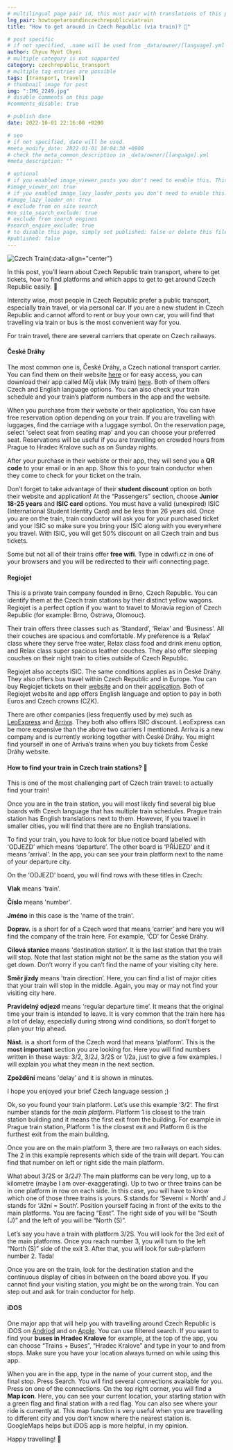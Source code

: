 ```yaml
---
# multilingual page pair id, this must pair with translations of this page. (This name must be unique)
lng_pair: howtogetaroundinczechrepublicviatrain
title: "How to get around in Czech Republic (via train)? 🚂"

# post specific
# if not specified, .name will be used from _data/owner/[language].yml
author: Chyuu Myet Chyei
# multiple category is not supported
category: czechrepublic_transport
# multiple tag entries are possible
tags: [transport, travel]
# thumbnail image for post
img: ":IMG_2249.jpg"
# disable comments on this page
#comments_disable: true

# publish date
date: 2022-10-01 22:16:00 +0200

# seo
# if not specified, date will be used.
#meta_modify_date: 2022-01-01 10:04:30 +0900
# check the meta_common_description in _data/owner/[language].yml
#meta_description: ""

# optional
# if you enabled image_viewer_posts you don't need to enable this. This is only if image_viewer_posts = false
#image_viewer_on: true
# if you enabled image_lazy_loader_posts you don't need to enable this. This is only if image_lazy_loader_posts = false
#image_lazy_loader_on: true
# exclude from on site search
#on_site_search_exclude: true
# exclude from search engines
#search_engine_exclude: true
# to disable this page, simply set published: false or delete this file
#published: false
---
```

<!-- outline-start -->

![Czech Train](:IMG_2249.jpg){:data-align="center"}

In this post, you’ll learn about Czech Republic train transport, where to get tickets, how to find platforms and which apps to get to get around Czech Republic easily. 🚞

Intercity wise, most people in Czech Republic prefer a public transport, especially train travel, or via personal car. If you are a new student in Czech Republic and cannot afford to rent or buy your own car, you will find that travelling via train or bus is the most convenient way for you. 

For train travel, there are several carriers that operate on Czech railways. 

#### České Dráhy

The most common one is, České Dráhy, a Czech national transport carrier. You can find them on their website [here](https://www.cd.cz/en/default.htm) or for easy access, you can download their app called Můj vlak (My train) [here](https://www.cd.cz/typy-jizdenek/jak-koupit-jizdenku/-26327/). Both of them offers Czech and English language options. You can also check your train schedule and your train’s platform numbers in the app and the website. 

When you purchase from their website or their application, You can have free reservation option depending on your train. If you are travelling with luggages, find the carriage with a luggage symbol. On the reservation page, select 'select seat from seating map' and you can choose your preferred seat. Reservations will be useful if you are travelling on crowded hours from Prague to Hradec Kralove such as on Sunday nights.

After your purchase in their webiste or their app, they will send you a **QR code** to your email or in an app. Show this to your train conductor when they come to check for your ticket on the train.

Don’t forget to take advantage of their **student discount** option on both their website and application! At the “Passengers” section, choose **Junior 18-25 years** and **ISIC card** options. You must have a valid (unexpired) ISIC (International Student Identity Card) and be less than 26 years old. Once you are on the train, train conductor will ask you for your purchased ticket and your ISIC so make sure you bring your ISIC along with you everywhere you travel. With ISIC, you will get 50% discount on all Czech train and bus tickets.

Some but not all of their trains offer **free wifi**. Type in cdwifi.cz in one of your browsers and you will be redirected to their wifi connecting page.

#### Regiojet 

This is a private train company founded in Brno, Czech Republic. You can identify them at the Czech train stations by their distinct yellow wagons. Regiojet is a perfect option if you want to travel to Moravia region of Czech Republic (for example: Brno, Ostrava, Olomouc). 

Their train offers three classes such as ‘Standard’, ‘Relax’ and ‘Business’. All their couches are spacious and comfortable. My preference is a ‘Relax’ class where they serve free water, Relax class food and drink menu option, and Relax class super spacious leather couches. They also offer sleeping couches on their night train to cities outside of Czech Republic. 

Regiojet also accepts ISIC. The same conditions applies as in České Dráhy. They also offers bus travel within Czech Republic and in Europe. You can buy Regiojet tickets on their [website](https://regiojet.com) and on their [application](https://regiojet.com/services/app). Both of Regiojet website and app offers English language and option to pay in both Euros and Czech crowns (CZK).

There are other companies (less frequently used by me) such as [LeoExpress](https://www.leoexpress.com/en) and [Arriva](https://www.arriva.cz).  They both also offers ISIC discount. LeoExpress can be more expensive than the above two carriers I mentioned. Arriva is a new company and is currently working together with České Dráhy. You might find yourself in one of Arriva’s trains when you buy tickets from České Dráhy website.

#### How to find your train in Czech train stations? 🚉

This is one of the most challenging part of Czech train travel: to actually find your train! 

Once you are in the train station, you will most likely find several big blue boards with Czech language that has multiple train schedules. Prague train station has English translations next to them. However, if you travel in smaller cities, you will find that there are no English translations.

To find your train, you  have to look for blue notice board labelled with ‘ODJEZD’ which means ‘departure’. The other board is ‘PŘÍJEZD’ and it means ‘arrival’. In the app, you can see your train platform next to the name of your departure city.

On the ‘ODJEZD’ board, you will find rows with these titles in Czech:

**Vlak** means 'train'.

**Číslo** means 'number'. 

**Jméno** in this case is the 'name of the train'. 

**Doprav.** is a short for of a Czech word that means ‘carrier’ and here you will find the company of the train here. For example, ‘ČD’ for České Dráhy.

**Cilová stanice** means 'destination station’. It is the last station that the train will stop. Note that last station might not be the same as the station you will get down. Don’t worry if you can’t find the name of your visiting city here.

**Směr jízdy** means 'train direction’. Here, you can find a list of major cities that your train will stop in the middle. Again, you may or may not find your visiting city here. 

**Pravidelný odjezd** means 'regular departure time’. It means that the original time your train is intended to leave. It is very common that the train here has a lot of delay, especially during strong wind conditions, so don’t forget to plan your trip ahead.

**Nást.** is a short form of the Czech word that means ‘platform’.  This is the **most important** section you are looking for. Here you will find numbers written in these ways: 3/2, 3/2J, 3/2S or 1/2a, just to give a few examples. I will explain you what they mean in the next section.

**Zpoždění** means 'delay’ and it is shown in minutes. 

I hope you enjoyed your brief Czech language session ;)

Ok, so you found your train platform. Let’s use this example ‘3/2’. The first number stands for the _main platform_. Platform 1 is closest to the train station building and it means the first exit from the building. For example in Prague train station, Platform 1 is the closest exit and Platform 6 is the furthest exit from the main building. 

Once you are on the main platform 3, there are two railways on each sides. The 2 in this example represents which side of the train will depart. You can find that number on left or right side the main platform. 

What about 3/2S or 3/2J? The main platforms can be very long, up to a kilometre (maybe I am over-exaggerating). Up to two or three trains can be in one platform in row on each side. In this case, you will have to know which one of those three trains is yours. S stands for ‘Severní = North’ and J stands for ‘Jižní = South’. Position yourself facing in front of the exits to the main platforms. You are facing “East”.  The right side of you will be “South (J)” and the left of you will be “North (S)”. 

Let’s say you have a train with platform 3/2S. You will look for the 3rd exit of the main platforms. Once you reach number 3, you will turn to the left “North (S)” side of the exit 3. After that, you will look for sub-platform number 2. Tada!

Once you are on the train, look for the destination station and the continuous display of cities in between on the board above you. If you cannot find your visiting station, you might be on the wrong train. You can step out and ask for train conductor for help. 

#### iDOS

One major app that will help you with travelling around Czech Republic is iDOS on [Andriod](https://play.google.com/store/apps/details?id=cz.mafra.jizdnirady&hl=en&gl=US) and on [Apple](https://apps.apple.com/cz/app/j%C3%ADzdn%C3%AD-%C5%99%C3%A1dy-idos/id473503749). You can use filtered search. If you want to find your **buses in Hradec Kralove** for example, at the top of the app, you can choose “Trains + Buses”, “Hradec Kralove” and type in your to and from stops. Make sure you have your location always turned on while using this app. 

When you are in the app, type in the name of your current stop, and the final stop. Press Search. You will find several connections available for you.  Press on one of the connections. On the top right corner, you will find a **Map icon**. Here, you can see your current location, your starting station with a green flag and final station with a red flag. You can also see where your ride is currently at. This map function is very useful when you are travelling to different city and you don’t know where the nearest station is. GoogleMaps helps but iDOS app is more helpful, in my opinion.

Happy travelling! 🚏
